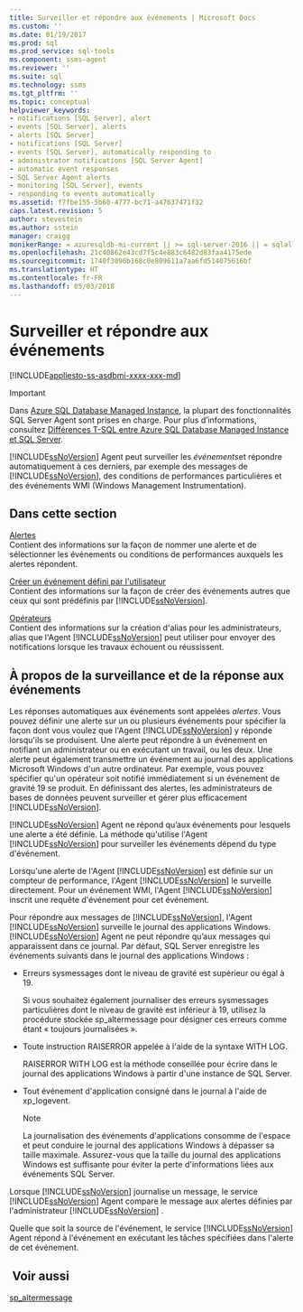 ```yaml
---
title: Surveiller et répondre aux événements | Microsoft Docs
ms.custom: ''
ms.date: 01/19/2017
ms.prod: sql
ms.prod_service: sql-tools
ms.component: ssms-agent
ms.reviewer: ''
ms.suite: sql
ms.technology: ssms
ms.tgt_pltfrm: ''
ms.topic: conceptual
helpviewer_keywords:
- notifications [SQL Server], alert
- events [SQL Server], alerts
- alerts [SQL Server]
- notifications [SQL Server]
- events [SQL Server], automatically responding to
- administrator notifications [SQL Server Agent]
- automatic event responses
- SQL Server Agent alerts
- monitoring [SQL Server], events
- responding to events automatically
ms.assetid: f7fbe155-5b68-4777-bc71-a47637471f32
caps.latest.revision: 5
author: stevestein
ms.author: sstein
manager: craigg
monikerRange: = azuresqldb-mi-current || >= sql-server-2016 || = sqlallproducts-allversions
ms.openlocfilehash: 21c40862e43cd7f5c4e883c6482d83faa4175ede
ms.sourcegitcommit: 1740f3090b168c0e809611a7aa6fd514075616bf
ms.translationtype: HT
ms.contentlocale: fr-FR
ms.lasthandoff: 05/03/2018
---
```

# <a name="monitor-and-respond-to-events"></a>Surveiller et répondre aux événements
[!INCLUDE[appliesto-ss-asdbmi-xxxx-xxx-md](../../includes/appliesto-ss-asdbmi-xxxx-xxx-md.md)]

> [!IMPORTANT]  
> Dans [Azure SQL Database Managed Instance](https://docs.microsoft.com/azure/sql-database/sql-database-managed-instance), la plupart des fonctionnalités SQL Server Agent sont prises en charge. Pour plus d’informations, consultez [Différences T-SQL entre Azure SQL Database Managed Instance et SQL Server](https://docs.microsoft.com/azure/sql-database/sql-database-managed-instance-transact-sql-information#sql-server-agent).

[!INCLUDE[ssNoVersion](../../includes/ssnoversion_md.md)] Agent peut surveiller les *événements*et répondre automatiquement à ces derniers, par exemple des messages de [!INCLUDE[ssNoVersion](../../includes/ssnoversion_md.md)], des conditions de performances particulières et des événements WMI (Windows Management Instrumentation).  
  
## <a name="in-this-section"></a>Dans cette section  
[Alertes](../../ssms/agent/alerts.md)  
Contient des informations sur la façon de nommer une alerte et de sélectionner les événements ou conditions de performances auxquels les alertes répondent.  
  
[Créer un événement défini par l'utilisateur](../../ssms/agent/create-a-user-defined-event.md)  
Contient des informations sur la façon de créer des événements autres que ceux qui sont prédéfinis par [!INCLUDE[ssNoVersion](../../includes/ssnoversion_md.md)].  
  
[Opérateurs](../../ssms/agent/operators.md)  
Contient des informations sur la création d'alias pour les administrateurs, alias que l'Agent [!INCLUDE[ssNoVersion](../../includes/ssnoversion_md.md)] peut utiliser pour envoyer des notifications lorsque les travaux échouent ou réussissent.  
  
## <a name="about-monitoring-and-responding-to-events"></a>À propos de la surveillance et de la réponse aux événements  
Les réponses automatiques aux événements sont appelées *alertes*. Vous pouvez définir une alerte sur un ou plusieurs événements pour spécifier la façon dont vous voulez que l'Agent [!INCLUDE[ssNoVersion](../../includes/ssnoversion_md.md)] y réponde lorsqu'ils se produisent. Une alerte peut répondre à un événement en notifiant un administrateur ou en exécutant un travail, ou les deux. Une alerte peut également transmettre un événement au journal des applications Microsoft Windows d'un autre ordinateur. Par exemple, vous pouvez spécifier qu'un opérateur soit notifié immédiatement si un événement de gravité 19 se produit. En définissant des alertes, les administrateurs de bases de données peuvent surveiller et gérer plus efficacement [!INCLUDE[ssNoVersion](../../includes/ssnoversion_md.md)].  
  
[!INCLUDE[ssNoVersion](../../includes/ssnoversion_md.md)] Agent ne répond qu’aux événements pour lesquels une alerte a été définie. La méthode qu'utilise l'Agent [!INCLUDE[ssNoVersion](../../includes/ssnoversion_md.md)] pour surveiller les événements dépend du type d'événement.  
  
Lorsqu'une alerte de l'Agent [!INCLUDE[ssNoVersion](../../includes/ssnoversion_md.md)] est définie sur un compteur de performance, l'Agent [!INCLUDE[ssNoVersion](../../includes/ssnoversion_md.md)] le surveille directement. Pour un événement WMI, l'Agent [!INCLUDE[ssNoVersion](../../includes/ssnoversion_md.md)] inscrit une requête d'événement pour cet événement.  
  
Pour répondre aux messages de [!INCLUDE[ssNoVersion](../../includes/ssnoversion_md.md)], l'Agent [!INCLUDE[ssNoVersion](../../includes/ssnoversion_md.md)] surveille le journal des applications Windows. [!INCLUDE[ssNoVersion](../../includes/ssnoversion_md.md)] Agent ne peut répondre qu’aux messages qui apparaissent dans ce journal. Par défaut, SQL Server enregistre les événements suivants dans le journal des applications Windows :  
  
-   Erreurs sysmessages dont le niveau de gravité est supérieur ou égal à 19.  
  
    Si vous souhaitez également journaliser des erreurs sysmessages particulières dont le niveau de gravité est inférieur à 19, utilisez la procédure stockée sp_altermessage pour désigner ces erreurs comme étant « toujours journalisées ».  
  
-   Toute instruction RAISERROR appelée à l'aide de la syntaxe WITH LOG.  
  
    RAISERROR WITH LOG est la méthode conseillée pour écrire dans le journal des applications Windows à partir d'une instance de SQL Server.  
  
-   Tout événement d'application consigné dans le journal à l'aide de xp_logevent.  
  
    > [!NOTE]  
    > La journalisation des événements d'applications consomme de l'espace et peut conduire le journal des applications Windows à dépasser sa taille maximale. Assurez-vous que la taille du journal des applications Windows est suffisante pour éviter la perte d'informations liées aux événements SQL Server.  
  
Lorsque [!INCLUDE[ssNoVersion](../../includes/ssnoversion_md.md)] journalise un message, le service [!INCLUDE[ssNoVersion](../../includes/ssnoversion_md.md)] Agent compare le message aux alertes définies par l'administrateur [!INCLUDE[ssNoVersion](../../includes/ssnoversion_md.md)] .  
  
Quelle que soit la source de l'événement, le service [!INCLUDE[ssNoVersion](../../includes/ssnoversion_md.md)] Agent répond à l'événement en exécutant les tâches spécifiées dans l'alerte de cet événement.  
  
## <a name="see-also"></a> Voir aussi  
[sp_altermessage](http://msdn.microsoft.com/en-us/1b28f280-8ef9-48e9-bd99-ec14d79abaca)  
  
